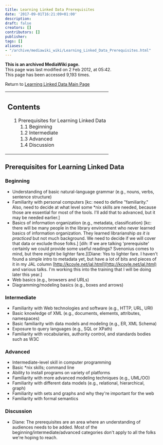 ```yaml
---
title: Learning Linked Data Prerequisites
date: '2017-09-01T16:21:09+01:00'
description: 
draft: false
creators: []
contributors: []
publisher: 
tags: []
aliases:
- "/archive/mediawiki_wiki/Learning_Linked_Data_Prerequisites.html"
---
```


 **This is an archived MediaWiki page.**  
This page was last modified on 2 Feb 2012, at 05:42.  
This page has been accessed 9,193 times.

Return to [Learning Linked Data Main Page](/archive/mediawiki_wiki/Learning_Linked_Data "Learning Linked Data")

<table id="toc" class="toc">
  <tr>
    <td>
      <div id="toctitle">
        <h2>Contents</h2>
      </div>
      <ul>
        <li class="toclevel-1 tocsection-1">
          <a href="#Prerequisites_for_Learning_Linked_Data"><span class="tocnumber">1</span> <span class="toctext">Prerequisites for Learning Linked Data</span></a>
          <ul>
            <li class="toclevel-2 tocsection-2"><a href="#Beginning"><span class="tocnumber">1.1</span> <span class="toctext">Beginning</span></a></li>
            <li class="toclevel-2 tocsection-3"><a href="#Intermediate"><span class="tocnumber">1.2</span> <span class="toctext">Intermediate</span></a></li>
            <li class="toclevel-2 tocsection-4"><a href="#Advanced"><span class="tocnumber">1.3</span> <span class="toctext">Advanced</span></a></li>
            <li class="toclevel-2 tocsection-5"><a href="#Discussion"><span class="tocnumber">1.4</span> <span class="toctext">Discussion</span></a></li>
          </ul>
        </li>
      </ul>
    </td>
  </tr>
</table>

## Prerequisites for Learning Linked Data 

### Beginning 

- Understanding of basic natural-language grammar (e.g., nouns, verbs, sentence structure)
- Familiarity with personal computers [kc: need to define "familiarity." Also, need to decide at what level some \*nix skills are needed, because those are essential for most of the tools. I'll add that to advanced, but it may be needed earlier.]
- Basics of information organization (e.g., metadata, classification) [kc: there will be many people in the library environment who never learned basics of information organization. They learned librarianship _as it is practiced_ but not much background. We need to decide if we will cover that data or exclude those folks.] [dih: If we are talking 'prerequisite' certainly we could provide some useful readings? Svenonius comes to mind, but there might be lighter fare.][Diane: Yes to lighter fare. I haven't found a simple intro to metadata yet, but have a lot of bits and pieces of it in my JAL column [http://kcoyle.net/jal.html](http://kcoyle.net/jal.html) and various talks. I'm working this into the training that I will be doing later this year.]
- Web basics (e.g., browsers and URLs)
- Diagramming/modeling basics (e.g., boxes and arrows)

### Intermediate 

- Familiarity with Web technologies and software (e.g., HTTP, URL, URI)
- Basic knowledge of XML (e.g., documents, elements, attributes, namespaces)
- Basic familiarity with data models and modeling (e.g., ER, XML Schema)
- Exposure to query languages (e.g., SQL or XPath)
- Familiarity with vocabularies, authority control, and standards bodies such as W3C

### Advanced 

- Intermediate-level skill in computer programming
- Basic \*nix skills; command line
- Ability to install programs on variety of platforms
- Familiarity with more advanced modeling techniques (e.g., UML/OO)
- Familiarity with different data models (e.g., relational, hierarchical, graph)
- Familiarity with sets and graphs and why they're important for the web
- Familiarity with formal semantics

### Discussion 

- Diane: The prerequisites are an area where an understanding of audiences needs to be added. Most of the beginning/intermediate/advanced categories don't apply to all the folks we're hoping to reach.

